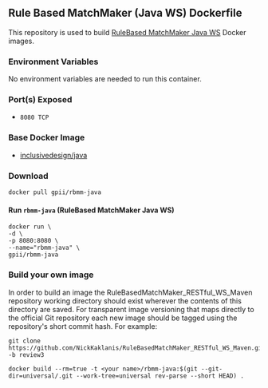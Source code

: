 ## Rule Based MatchMaker (Java WS) Dockerfile


This repository is used to build [RuleBased MatchMaker Java WS](https://github.com/NickKaklanis/RuleBasedMatchMaker_RESTful_WS_Maven) Docker images.


### Environment Variables

No environment variables are needed to run this container.


### Port(s) Exposed

* `8080 TCP`


### Base Docker Image

* [inclusivedesign/java](https://github.com/idi-ops/docker-java/)


### Download

    docker pull gpii/rbmm-java


#### Run `rbmm-java` (RuleBased MatchMaker Java WS)

```
docker run \
-d \
-p 8080:8080 \
--name="rbmm-java" \
gpii/rbmm-java
```


### Build your own image

In order to build an image the RuleBasedMatchMaker_RESTful_WS_Maven repository working directory should exist wherever the contents of this directory are saved. For transparent image versioning that maps directly to the official Git repository each new image should be tagged using the repository's short commit hash. For example:

    git clone https://github.com/NickKaklanis/RuleBasedMatchMaker_RESTful_WS_Maven.git -b review3

    docker build --rm=true -t <your name>/rbmm-java:$(git --git-dir=universal/.git --work-tree=universal rev-parse --short HEAD) .
